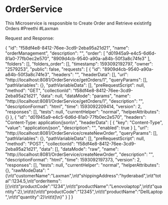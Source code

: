 # OrderService
This Microservice is resposnible to Create Order and Retrieve existinfg Orders
#Preethi
#Laxman

Request and Response:

{
	"id": "f58df4e8-8412-76ee-3cd9-2eba95a21d21",
	"name": "orderManagement",
	"description": "",
	"order": [
		"d01945a9-e4c5-6d6d-81a0-77fb0ec2e570",
		"8909d4cb-9540-a90a-a84b-50f3a8c74fe3"
	],
	"folders": [],
	"folders_order": [],
	"timestamp": 1593092192797,
	"owner": "2579253",
	"public": false,
	"requests": [
		{
			"id": "8909d4cb-9540-a90a-a84b-50f3a8c74fe3",
			"headers": "",
			"headerData": [],
			"url": "http://localhost:8081/OrderService/getOrders/1",
			"queryParams": [],
			"pathVariables": {},
			"pathVariableData": [],
			"preRequestScript": null,
			"method": "GET",
			"collectionId": "f58df4e8-8412-76ee-3cd9-2eba95a21d21",
			"data": null,
			"dataMode": "params",
			"name": "http://localhost:8081/OrderService/getOrders/1",
			"description": "",
			"descriptionFormat": "html",
			"time": 1593092209414,
			"version": 2,
			"responses": [],
			"tests": null,
			"currentHelper": "normal",
			"helperAttributes": {}
		},
		{
			"id": "d01945a9-e4c5-6d6d-81a0-77fb0ec2e570",
			"headers": "Content-Type: application/json\n",
			"headerData": [
				{
					"key": "Content-Type",
					"value": "application/json",
					"description": "",
					"enabled": true
				}
			],
			"url": "http://localhost:8081/OrderService/createNewOrder",
			"queryParams": [],
			"pathVariables": {},
			"pathVariableData": [],
			"preRequestScript": null,
			"method": "POST",
			"collectionId": "f58df4e8-8412-76ee-3cd9-2eba95a21d21",
			"data": [],
			"dataMode": "raw",
			"name": "http://localhost:8081/OrderService/createNewOrder",
			"description": "",
			"descriptionFormat": "html",
			"time": 1593092197373,
			"version": 2,
			"responses": [],
			"tests": null,
			"currentHelper": "normal",
			"helperAttributes": {},
			"rawModeData": "{\n\t\"customerName\":\"Laxman\",\n\t\"shippingAddress\":\"hyderabad\",\n\t\"total\":1234.5,\n\t\"orderItems\":[{\n\t\t\"productCode\":\"1234\",\n\t\t\"productName\":\"Lenovolaptop\",\n\t\t\"quantity\":2},\n\t\t{\n\t\t\"productCode\":\"12345\",\n\t\t\"productName\":\"DellLaptop\",\n\t\t\"quantity\":2}\n\t\t]\n}"
		}
	]
}
